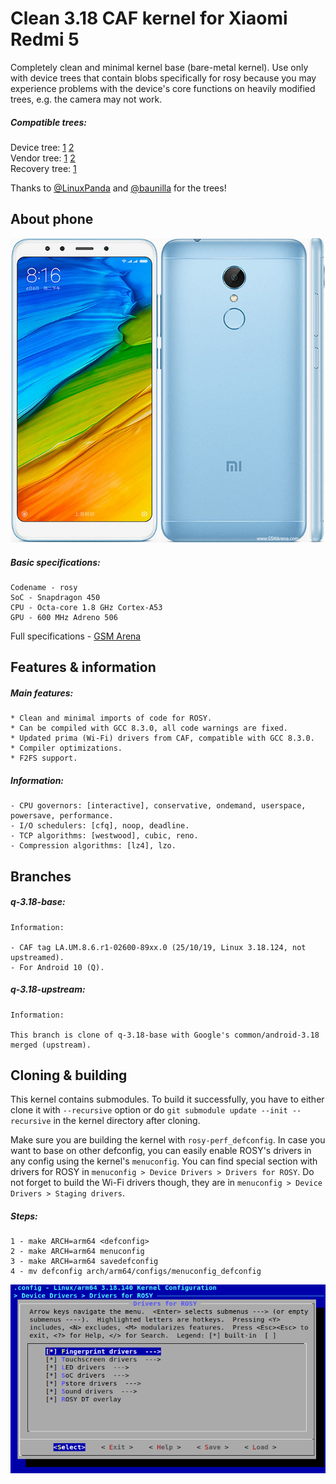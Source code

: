 # Clean 3.18 CAF kernel for Xiaomi Redmi 5

Completely clean and minimal kernel base (bare-metal kernel). Use only with device trees that contain blobs specifically for rosy because you may experience problems with the device's core functions on heavily modified trees, e.g. the camera may not work.

##### Compatible trees:

Device tree: [1](https://github.com/NullDecoder/android_device_xiaomi_rosy.git) [2](https://github.com/baunilla/android_device_xiaomi_rosy.git)\
Vendor tree: [1](https://github.com/NullDecoder/android_vendor_xiaomi_rosy.git) [2](https://github.com/baunilla/android_vendor_xiaomi_rosy.git)\
Recovery tree: [1](https://github.com/NullDecoder/android_recovery_xiaomi_rosy.git)

Thanks to [@LinuxPanda](https://github.com/LinuxPanda) and [@baunilla](https://github.com/baunilla) for the trees!

## About phone

![phone](rosy.jpg)

##### Basic specifications:
```
Codename - rosy
SoC - Snapdragon 450
CPU - Octa-core 1.8 GHz Cortex-A53
GPU - 600 MHz Adreno 506
```

Full specifications - [GSM Arena](https://www.gsmarena.com/xiaomi_redmi_5-8768.php)

## Features & information

##### Main features:
```
* Clean and minimal imports of code for ROSY.
* Can be compiled with GCC 8.3.0, all code warnings are fixed.
* Updated prima (Wi-Fi) drivers from CAF, compatible with GCC 8.3.0.
* Compiler optimizations.
* F2FS support.
```

##### Information:
```
- CPU governors: [interactive], conservative, ondemand, userspace, powersave, performance.
- I/O schedulers: [cfq], noop, deadline.
- TCP algorithms: [westwood], cubic, reno.
- Compression algorithms: [lz4], lzo.
```

## Branches

##### q-3.18-base:
```
Information:

- CAF tag LA.UM.8.6.r1-02600-89xx.0 (25/10/19, Linux 3.18.124, not upstreamed).
- For Android 10 (Q).
```

##### q-3.18-upstream:
```
Information:

This branch is clone of q-3.18-base with Google's common/android-3.18 merged (upstream).
```

## Cloning & building

This kernel contains submodules. To build it successfully, you have to either clone it with `--recursive` option or do `git submodule update --init --recursive` in the kernel directory after cloning.

Make sure you are building the kernel with `rosy-perf_defconfig`. In case you want to base on other defconfig, you can easily enable ROSY's drivers in any config using the kernel's `menuconfig`. You can find special section with drivers for ROSY in `menuconfig > Device Drivers > Drivers for ROSY`. Do not forget to build the Wi-Fi drivers though, they are in `menuconfig > Device Drivers > Staging drivers`.

##### Steps:
```
1 - make ARCH=arm64 <defconfig>
2 - make ARCH=arm64 menuconfig
3 - make ARCH=arm64 savedefconfig
4 - mv defconfig arch/arm64/configs/menuconfig_defconfig
```

![rosymenu](menu.png)
